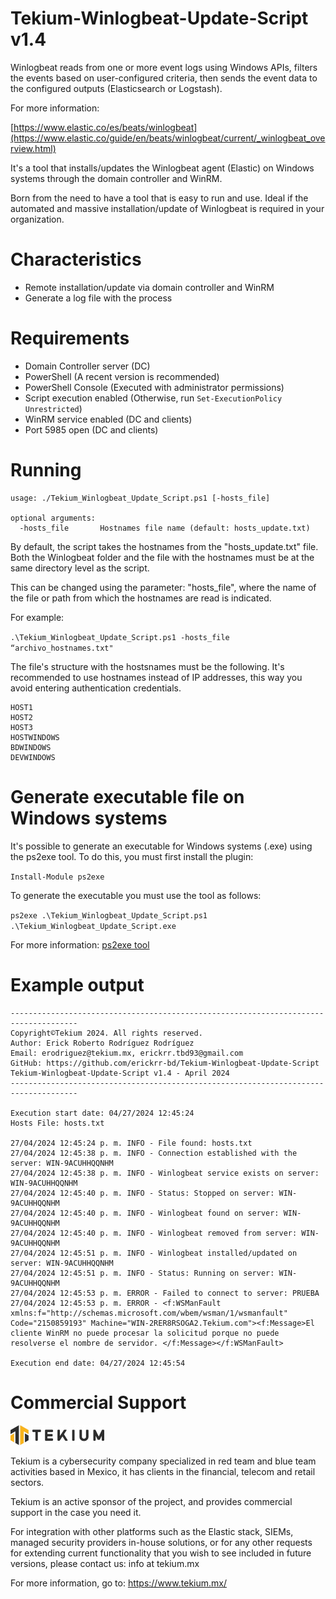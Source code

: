 # Tekium-Winlogbeat-Update-Script v1.4

Winlogbeat reads from one or more event logs using Windows APIs, filters the events based on user-configured criteria, then sends the event data to the configured outputs (Elasticsearch or Logstash).

For more information:

[https://www.elastic.co/es/beats/winlogbeat](https://www.elastic.co/guide/en/beats/winlogbeat/current/_winlogbeat_overview.html)

It's a tool that installs/updates the Winlogbeat agent (Elastic) on Windows systems through the domain controller and WinRM.

Born from the need to have a tool that is easy to run and use. Ideal if the automated and massive installation/update of Winlogbeat is required in your organization.

# Characteristics
- Remote installation/update via domain controller and WinRM
- Generate a log file with the process

# Requirements
- Domain Controller server (DC)
- PowerShell (A recent version is recommended)
- PowerShell Console (Executed with administrator permissions)
- Script execution enabled (Otherwise, run `Set-ExecutionPolicy Unrestricted`)
- WinRM service enabled (DC and clients)
- Port 5985 open (DC and clients)

# Running

```
usage: ./Tekium_Winlogbeat_Update_Script.ps1 [-hosts_file]

optional arguments:
  -hosts_file       Hostnames file name (default: hosts_update.txt)
```

By default, the script takes the hostnames from the "hosts_update.txt" file. Both the Winlogbeat folder and the file with the hostnames must be at the same directory level as the script.

This can be changed using the parameter: "hosts_file", where the name of the file or path from which the hostnames are read is indicated.

For example:

`.\Tekium_Winlogbeat_Update_Script.ps1 -hosts_file “archivo_hostnames.txt"`

The file's structure with the hostsnames must be the following. It's recommended to use hostnames instead of IP addresses, this way you avoid entering authentication credentials.

```
HOST1
HOST2
HOST3
HOSTWINDOWS
BDWINDOWS
DEVWINDOWS
```
# Generate executable file on Windows systems

It's possible to generate an executable for Windows systems (.exe) using the ps2exe tool. To do this, you must first install the plugin:

`Install-Module ps2exe`

To generate the executable you must use the tool as follows:

`ps2exe .\Tekium_Winlogbeat_Update_Script.ps1 .\Tekium_Winlogbeat_Update_Script.exe`

For more information:
[ps2exe tool](https://github.com/MScholtes/PS2EXE)

# Example output

```
-------------------------------------------------------------------------------------
Copyright©Tekium 2024. All rights reserved.
Author: Erick Roberto Rodríguez Rodríguez
Email: erodriguez@tekium.mx, erickrr.tbd93@gmail.com
GitHub: https://github.com/erickrr-bd/Tekium-Winlogbeat-Update-Script
Tekium-Winlogbeat-Update-Script v1.4 - April 2024
-------------------------------------------------------------------------------------

Execution start date: 04/27/2024 12:45:24
Hosts File: hosts.txt

27/04/2024 12:45:24 p. m. INFO - File found: hosts.txt
27/04/2024 12:45:38 p. m. INFO - Connection established with the server: WIN-9ACUHHQQNHM
27/04/2024 12:45:38 p. m. INFO - Winlogbeat service exists on server: WIN-9ACUHHQQNHM
27/04/2024 12:45:40 p. m. INFO - Status: Stopped on server: WIN-9ACUHHQQNHM
27/04/2024 12:45:40 p. m. INFO - Winlogbeat found on server: WIN-9ACUHHQQNHM
27/04/2024 12:45:40 p. m. INFO - Winlogbeat removed from server: WIN-9ACUHHQQNHM
27/04/2024 12:45:51 p. m. INFO - Winlogbeat installed/updated on server: WIN-9ACUHHQQNHM
27/04/2024 12:45:51 p. m. INFO - Status: Running on server: WIN-9ACUHHQQNHM
27/04/2024 12:45:53 p. m. ERROR - Failed to connect to server: PRUEBA
27/04/2024 12:45:53 p. m. ERROR - <f:WSManFault xmlns:f="http://schemas.microsoft.com/wbem/wsman/1/wsmanfault" Code="2150859193" Machine="WIN-2RER8RSOGA2.Tekium.com"><f:Message>El cliente WinRM no puede procesar la solicitud porque no puede resolverse el nombre de servidor. </f:Message></f:WSManFault>

Execution end date: 04/27/2024 12:45:54
```

# Commercial Support
![Tekium](https://github.com/unmanarc/uAuditAnalyzer2/blob/master/art/tekium_slogo.jpeg)

Tekium is a cybersecurity company specialized in red team and blue team activities based in Mexico, it has clients in the financial, telecom and retail sectors.

Tekium is an active sponsor of the project, and provides commercial support in the case you need it.

For integration with other platforms such as the Elastic stack, SIEMs, managed security providers in-house solutions, or for any other requests for extending current functionality that you wish to see included in future versions, please contact us: info at tekium.mx

For more information, go to: https://www.tekium.mx/
